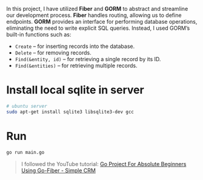 In this project, I have utilized **Fiber** and **GORM** to abstract and streamline our development process.
**Fiber** handles routing, allowing us to define endpoints. 
**GORM** provides an interface for performing database operations, eliminating the need to write explicit SQL queries. Instead, I used GORM’s built-in functions such as:

- `Create` – for inserting records into the database.
- `Delete` – for removing records.
- `Find(&entity, id)` – for retrieving a single record by its ID.
- `Find(&entities)` – for retrieving multiple records.


# Install local sqlite in server

```bash
# ubuntu server
sudo apt-get install sqlite3 libsqlite3-dev gcc
```

# Run
```bash
go run main.go
```

> I followed the YouTube tutorial: [Go Project For Absolute Beginners Using Go-Fiber - Simple CRM](https://www.youtube.com/watch?v=3JtZqqrJFmM)

